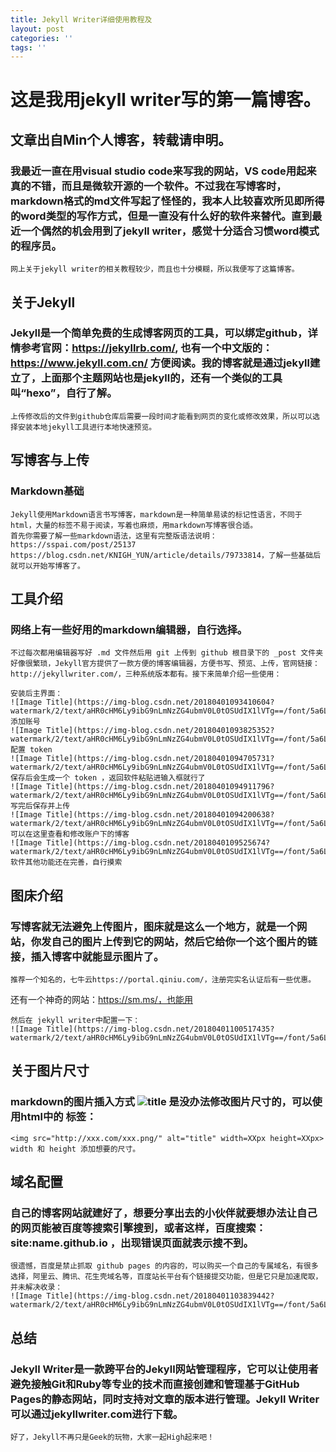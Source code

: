 ```yaml
---
title: Jekyll Writer详细使用教程及
layout: post
categories: ''
tags: ''
---
```

# 这是我用jekyll writer写的第一篇博客。
   

    

## 文章出自Min个人博客，转载请申明。

   

###  我最近一直在用visual studio code来写我的网站，VS code用起来真的不错，而且是微软开源的一个软件。不过我在写博客时，markdown格式的md文件写起了怪怪的，我本人比较喜欢所见即所得的word类型的写作方式，但是一直没有什么好的软件来替代。直到最近一个偶然的机会用到了jekyll writer，感觉十分适合习惯word模式的程序员。
    网上关于jekyll writer的相关教程较少，而且也十分模糊，所以我便写了这篇博客。

    

## 关于Jekyll

    

### Jekyll是一个简单免费的生成博客网页的工具，可以绑定github，详情参考官网：https://jekyllrb.com/, 也有一个中文版的：https://www.jekyll.com.cn/ 方便阅读。我的博客就是通过jekyll建立了，上面那个主题网站也是jekyll的，还有一个类似的工具叫“hexo”，自行了解。
    上传修改后的文件到github仓库后需要一段时间才能看到网页的变化或修改效果，所以可以选择安装本地jekyll工具进行本地快速预览。

##     写博客与上传

   

###  Markdown基础
    Jekyll使用Markdown语言书写博客，markdown是一种简单易读的标记性语言，不同于 html，大量的标签不易于阅读，写着也麻烦，用markdown写博客很合适。
    首先你需要了解一些markdown语法，这里有完整版语法说明：
    https://sspai.com/post/25137
    https://blog.csdn.net/KNIGH_YUN/article/details/79733814，了解一些基础后就可以开始写博客了。


##     工具介绍

   

###  网络上有一些好用的markdown编辑器，自行选择。 
    不过每次都用编辑器写好 .md 文件然后用 git 上传到 github 根目录下的 _post 文件夹好像很繁琐，Jekyll官方提供了一款方便的博客编辑器，方便书写、预览、上传，官网链接：http://jekyllwriter.com/，三种系统版本都有。接下来简单介绍一些使用：

    安装后主界面：
    ![Image Title](https://img-blog.csdn.net/20180401093410604?watermark/2/text/aHR0cHM6Ly9ibG9nLmNzZG4ubmV0L0tOSUdIX1lVTg==/font/5a6L5L2T/fontsize/400/fill/I0JBQkFCMA==/dissolve/70)
    添加账号
    ![Image Title](https://img-blog.csdn.net/20180401093825352?watermark/2/text/aHR0cHM6Ly9ibG9nLmNzZG4ubmV0L0tOSUdIX1lVTg==/font/5a6L5L2T/fontsize/400/fill/I0JBQkFCMA==/dissolve/70)
    配置 token
    ![Image Title](https://img-blog.csdn.net/20180401094705731?watermark/2/text/aHR0cHM6Ly9ibG9nLmNzZG4ubmV0L0tOSUdIX1lVTg==/font/5a6L5L2T/fontsize/400/fill/I0JBQkFCMA==/dissolve/70)
    保存后会生成一个 token ，返回软件粘贴进输入框就行了
    ![Image Title](https://img-blog.csdn.net/20180401094911796?watermark/2/text/aHR0cHM6Ly9ibG9nLmNzZG4ubmV0L0tOSUdIX1lVTg==/font/5a6L5L2T/fontsize/400/fill/I0JBQkFCMA==/dissolve/70)
    写完后保存并上传
    ![Image Title](https://img-blog.csdn.net/20180401094200638?watermark/2/text/aHR0cHM6Ly9ibG9nLmNzZG4ubmV0L0tOSUdIX1lVTg==/font/5a6L5L2T/fontsize/400/fill/I0JBQkFCMA==/dissolve/70)
    可以在这里查看和修改账户下的博客
    ![Image Title](https://img-blog.csdn.net/2018040109525674?watermark/2/text/aHR0cHM6Ly9ibG9nLmNzZG4ubmV0L0tOSUdIX1lVTg==/font/5a6L5L2T/fontsize/400/fill/I0JBQkFCMA==/dissolve/70)
    软件其他功能还在完善，自行摸索

##     图床介绍

    

### 写博客就无法避免上传图片，图床就是这么一个地方，就是一个网站，你发自己的图片上传到它的网站，然后它给你一个这个图片的链接，插入博客中就能显示图片了。

    推荐一个知名的，七牛云https://portal.qiniu.com/，注册完实名认证后有一些优惠。 
还有一个神奇的网站：https://sm.ms/，也能用

    然后在 jekyll writer中配置一下： 
    ![Image Title](https://img-blog.csdn.net/20180401100517435?watermark/2/text/aHR0cHM6Ly9ibG9nLmNzZG4ubmV0L0tOSUdIX1lVTg==/font/5a6L5L2T/fontsize/400/fill/I0JBQkFCMA==/dissolve/70)

##     关于图片尺寸

    

### markdown的图片插入方式 ![title](http://xxx.com/xxx.png/) 是没办法修改图片尺寸的，可以使用html中的 <img>标签： 
    <img src="http://xxx.com/xxx.png/" alt="title" width=XXpx height=XXpx> 
    width 和 height 添加想要的尺寸。


##     域名配置

   

###  自己的博客网站就建好了，想要分享出去的小伙伴就要想办法让自己的网页能被百度等搜索引擎搜到，或者这样，百度搜索： site:name.github.io ，出现错误页面就表示搜不到。

    很遗憾，百度是禁止抓取 github pages 的内容的，可以购买一个自己的专属域名，有很多选择，阿里云、腾讯、花生壳域名等，百度站长平台有个链接提交功能，但是它只是加速爬取，并未解决收录：
    ![Image Title](https://img-blog.csdn.net/20180401103839442?watermark/2/text/aHR0cHM6Ly9ibG9nLmNzZG4ubmV0L0tOSUdIX1lVTg==/font/5a6L5L2T/fontsize/400/fill/I0JBQkFCMA==/dissolve/70)

##     总结

    

### Jekyll Writer是一款跨平台的Jekyll网站管理程序，它可以让使用者避免接触Git和Ruby等专业的技术而直接创建和管理基于GitHub Pages的静态网站，同时支持对文章的版本进行管理。Jekyll Writer可以通过jekyllwriter.com进行下载。

    好了，Jekyll不再只是Geek的玩物，大家一起High起来吧！